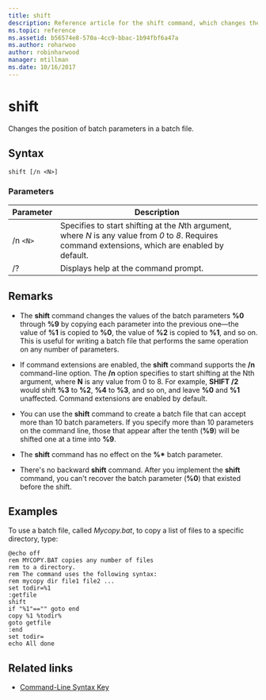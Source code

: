 ```yaml
---
title: shift
description: Reference article for the shift command, which changes the position of batch parameters in a batch file.
ms.topic: reference
ms.assetid: b56574e8-570a-4cc9-bbac-1b94fbf6a47a
ms.author: roharwoo
author: robinharwood
manager: mtillman
ms.date: 10/16/2017
---
```


# shift

Changes the position of batch parameters in a batch file.

## Syntax

```
shift [/n <N>]
```

### Parameters

| Parameter | Description |
|--|--|
| /n `<N>` | Specifies to start shifting at the *N*th argument, where *N* is any value from *0* to *8*. Requires command extensions, which are enabled by default. |
| /? | Displays help at the command prompt. |

## Remarks

- The **shift** command changes the values of the batch parameters **%0** through **%9** by copying each parameter into the previous one—the value of **%1** is copied to **%0**, the value of **%2** is copied to **%1**, and so on. This is useful for writing a batch file that performs the same operation on any number of parameters.

- If command extensions are enabled, the **shift** command supports the **/n** command-line option. The **/n** option specifies to start shifting at the Nth argument, where **N** is any value from 0 to 8. For example, **SHIFT /2** would shift **%3** to **%2**, **%4** to **%3**, and so on, and leave **%0** and **%1** unaffected. Command extensions are enabled by default.

- You can use the **shift** command to create a batch file that can accept more than 10 batch parameters. If you specify more than 10 parameters on the command line, those that appear after the tenth (**%9**) will be shifted one at a time into **%9**.

- The **shift** command has no effect on the **%\*** batch parameter.

- There's no backward **shift** command. After you implement the **shift** command, you can't recover the batch parameter (**%0**) that existed before the shift.

## Examples

To use a batch file, called *Mycopy.bat*, to copy a list of files to a specific directory, type:

```
@echo off
rem MYCOPY.BAT copies any number of files
rem to a directory.
rem The command uses the following syntax:
rem mycopy dir file1 file2 ...
set todir=%1
:getfile
shift
if "%1"=="" goto end
copy %1 %todir%
goto getfile
:end
set todir=
echo All done
```

## Related links

- [Command-Line Syntax Key](command-line-syntax-key.md)
